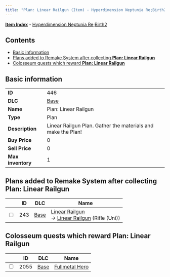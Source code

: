 ```yaml
---
title: "Plan: Linear Railgun (Item) - Hyperdimension Neptunia Re;Birth2"
---
```


[**Item Index**](/neptunia/rb2/item/index.html) - [Hyperdimension Neptunia Re;Birth2](/neptunia/rb2)

## Contents

- [Basic information](#basic-information)
- [Plans added to Remake System after collecting **Plan: Linear Railgun**](#plans-added-to-remake-system-after-collecting-plan-linear-railgun)
- [Colosseum quests which reward **Plan: Linear Railgun**](#colosseum-quests-which-reward-plan-linear-railgun)

## Basic information

|   |   |
| -- | -- |
| **ID** | 446 |
| **DLC** | [Base](/neptunia/rb2/dlc/0-base.html) |
| **Name** | Plan: Linear Railgun |
| **Type** | Plan |
| **Description** | Linear Railgun Plan. Gather the materials and make the Plan! |
| **Buy Price** | 0 |
| **Sell Price** | 0 |
| **Max inventory** | 1 |

## Plans added to Remake System after collecting **Plan: Linear Railgun**

|    | ID | DLC | Name |
| -- | -- | --- | ---- |
| <input type="checkbox" id="rb2-remake-0-243" class="trackbox" /> | 243 | [Base](/neptunia/rb2/dlc/0-base.html) | [Linear Railgun](/neptunia/rb2/remake/0-243-linear-railgun.html)<br />→ [Linear Railgun](/neptunia/rb2/item/0-1140-linear-railgun.html) (Rifle (Uni)) |

## Colosseum quests which reward **Plan: Linear Railgun**

|    | ID | DLC | Name |
| -- | -- | --- | ---- |
| <input type="checkbox" id="rb2-colosseum-0-2055" class="trackbox" /> | 2055 | [Base](/neptunia/rb2/dlc/0-base.html) | [Fullmetal Hero](/neptunia/rb2/colosseum/0-2055-fullmetal-hero.html) |
